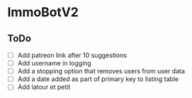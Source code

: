 # ImmoBotV2

## ToDo

- [ ] Add patreon link after 10 suggestions
- [ ] Add username in logging
- [ ] Add a stopping option that removes users from user data
- [ ] Add a date added as part of primary key to listing table
- [ ] Add latour et petit
